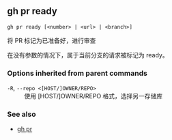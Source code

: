 ## gh pr ready

```
gh pr ready [<number> | <url> | <branch>]
```

将 PR 标记为已准备好，进行审查

在没有参数的情况下，属于当前分支的请求被标记为 ready。

### Options inherited from parent commands

<dl class="flags">
	<dt><code>-R</code>, <code>--repo &lt;[HOST/]OWNER/REPO&gt;</code></dt>
	<dd>使用 [HOST/]OWNER/REPO 格式，选择另一存储库</dd>
</dl>

### See also

- [gh pr](./gh_pr.zh.md)
